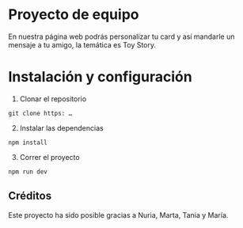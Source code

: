 # Proyecto de equipo

En nuestra página web podrás personalizar tu card y así mandarle un mensaje a tu amigo, la temática es Toy Story.

# Instalación y configuración

1. Clonar el repositorio

```
git clone https: …
```

2. Instalar las dependencias

```
npm install
```

3. Correr el proyecto

```
npm run dev
```

## Créditos

Este proyecto ha sido posible gracias a Nuria, Marta, Tania y María.

